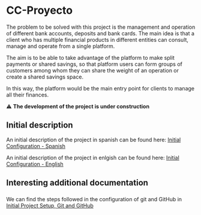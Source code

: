 # CC-Proyecto

The problem to be solved with this project is the management and operation of different bank accounts, deposits and bank cards. The main idea is that a client who has multiple financial products in different entities can consult, manage and operate from a single platform.

The aim is to be able to take advantage of the platform to make split payments or shared savings, so that platform users can form groups of customers among whom they can share the weight of an operation or create a shared savings space.

In this way, the platform would be the main entry point for clients to manage all their finances.

:warning: **The development of the project is under construction**


## Initial description

An initial description of the project in spanish can be found here: [Initial Configuration - Spanish](https://github.com/pepitoenpeligro/CC-Project/blob/master/docs/index.md)


An initial description of the project in enlgish can be found here: [Initial Configuration - English](https://github.com/pepitoenpeligro/CC-Project/blob/master/docs/index-en.md)



## Interesting additional documentation 

### 

We can find the steps followed in the configuration of git and GitHub in [Initial Project Setup, Git and GitHub](https://github.com/pepitoenpeligro/CC-Project/blob/master/docs/environmentConfiguration.md)